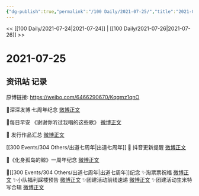 ```yaml
---
{"dg-publish":true,"permalink":"/100 Daily/2021-07-25/","title":"2021-07-25","created":"2023-04-10T12:58:25.813+08:00","updated":"2023-04-10T12:59:28.177+08:00"}
---
```



<< [[100 Daily/2021-07-24\|2021-07-24]] | [[100 Daily/2021-07-26\|2021-07-26]] >>

# 2021-07-25

## 资讯站 记录

原博链接: https://weibo.com/6466290670/Kqqmz1qnO

💫深深发博·七周年纪念 [微博正文](https://m.weibo.cn/6466290670/4662895842951425)

💫每日早安
《谢谢你听过我唱的这些歌》 [微博正文](https://m.weibo.cn/6466290670/4662765291572399)

💫 发行作品汇总 [微博正文](https://m.weibo.cn/6466290670/4662914667516071)

[[300 Events/304 Others/出道七周年\|出道七周年]]
💫 抖音更新提醒 [微博正文](https://m.weibo.cn/6466290670/4662939515094463)

💫《化身孤岛的鲸》一周年纪念 [微博正文](https://m.weibo.cn/6466290670/4662778780456574)

💫[[300 Events/304 Others/出道七周年\|出道七周年]]纪念
✨淘票票祝福 [微博正文](https://m.weibo.cn/6466290670/4662788260105331)
✨小队福利踩楼预告 [微博正文](https://m.weibo.cn/6466290670/4662787747352042)
✨团建活动前线速递 [微博正文](https://m.weibo.cn/6466290670/4662812074316374)
✨团建活动生米特写合辑 [微博正文](https://m.weibo.cn/6466290670/4662866915885211)
